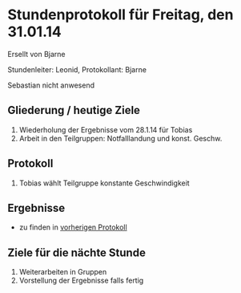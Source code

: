 # Stundenprotokoll für Freitag, den 31.01.14

Ersellt von Bjarne

Stundenleiter: Leonid, Protokollant: Bjarne

Sebastian nicht anwesend

## Gliederung / heutige Ziele

1. Wiederholung der Ergebnisse vom 28.1.14 für Tobias 
2. Arbeit in den Teilgruppen: Notfalllandung und konst. Geschw.

## Protokoll

1. Tobias wählt Teilgruppe konstante Geschwindigkeit

## Ergebnisse

- zu finden in [vorherigen Protokoll](14_01_28.md) 

## Ziele für die nächte Stunde

1. Weiterarbeiten in Gruppen
2. Vorstellung der Ergebnisse falls fertig